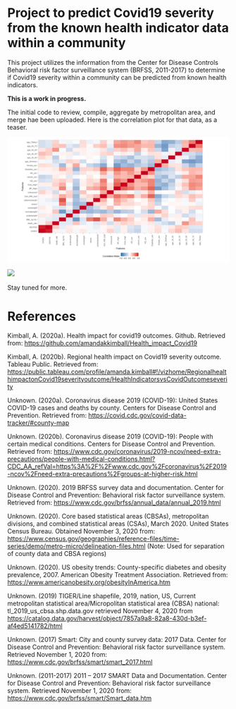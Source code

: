 # Project to predict Covid19 severity from the known health indicator data within a community

This project utilizes the information from the Center for Disease Controls Behavioral risk factor surveillance system (BRFSS, 2011-2017) to determine if Covid19 severity within a community can be predicted from known health indicators. 

**This is a work in progress.** 

The initial code to review, compile, aggregate by metropolitan area, and merge hae been uploaded. Here is the correlation plot for that data, as a teaser.

![Correlation Matrix](/images/Correlation_plot.jpg)

<div class='tableauPlaceholder' id='viz1607199491897' style='position: relative'><noscript><a href='#'><img alt=' ' src='https:&#47;&#47;public.tableau.com&#47;static&#47;images&#47;Re&#47;RegionalhealthimpactonCovid19severityoutcome&#47;HealthIndicatorsvsCovidOutcomeseverity&#47;1_rss.png' style='border: none' /></a></noscript><object class='tableauViz'  style='display:none;'><param name='host_url' value='https%3A%2F%2Fpublic.tableau.com%2F' /> <param name='embed_code_version' value='3' /> <param name='site_root' value='' /><param name='name' value='RegionalhealthimpactonCovid19severityoutcome&#47;HealthIndicatorsvsCovidOutcomeseverity' /><param name='tabs' value='no' /><param name='toolbar' value='yes' /><param name='static_image' value='https:&#47;&#47;public.tableau.com&#47;static&#47;images&#47;Re&#47;RegionalhealthimpactonCovid19severityoutcome&#47;HealthIndicatorsvsCovidOutcomeseverity&#47;1.png' /> <param name='animate_transition' value='yes' /><param name='display_static_image' value='yes' /><param name='display_spinner' value='yes' /><param name='display_overlay' value='yes' /><param name='display_count' value='yes' /><param name='language' value='en' /></object></div>                <script type='text/javascript'>                    var divElement = document.getElementById('viz1607199491897');                    var vizElement = divElement.getElementsByTagName('object')[0];                    vizElement.style.width='100%';vizElement.style.height=(divElement.offsetWidth*0.75)+'px';                    var scriptElement = document.createElement('script');                    scriptElement.src = 'https://public.tableau.com/javascripts/api/viz_v1.js';                    vizElement.parentNode.insertBefore(scriptElement, vizElement);                </script>


Stay tuned for more.

# References

Kimball, A. (2020a). Health impact for covid19 outcomes. Github. Retrieved from:  https://github.com/amandakkimball/Health_impact_Covid19 
  
Kimball, A. (2020b). Regional health impact on Covid19 severity outcome. Tableau Public. Retrieved from:  https://public.tableau.com/profile/amanda.kimball#!/vizhome/RegionalhealthimpactonCovid19severityoutcome/HealthIndicatorsvsCovidOutcomeseverity 
  
Unknown. (2020a). Coronavirus disease 2019 (COVID-19): United States COVID-19 cases and deaths by county. Centers for Disease Control and Prevention. Retrieved from:  https://covid.cdc.gov/covid-data-tracker/#county-map 
  
Unknown. (2020b). Coronavirus disease 2019 (COVID-19): People with certain medical conditions. Centers for Disease Control and Prevention. Retrieved from:  https://www.cdc.gov/coronavirus/2019-ncov/need-extra-precautions/people-with-medical-conditions.html?CDC_AA_refVal=https%3A%2F%2Fwww.cdc.gov%2Fcoronavirus%2F2019-ncov%2Fneed-extra-precautions%2Fgroups-at-higher-risk.html 
  
Unknown. (2020). 2019 BRFSS survey data and documentation. Center for Disease Control and Prevention: Behavioral risk factor surveillance system. Retrieved from: https://www.cdc.gov/brfss/annual_data/annual_2019.html 
  
Unknown. (2020). Core based statistical areas (CBSAs), metropolitan divisions, and combined statistical areas (CSAs), March 2020. United States Census Bureau. Obtained November 3, 2020 from: https://www.census.gov/geographies/reference-files/time-series/demo/metro-micro/delineation-files.html (Note: Used for separation of county data and CBSA regions) 
  
Unknown. (2020). US obesity trends: County-specific diabetes and obesity prevalence, 2007. American Obesity Treatment Association. Retrieved from: https://www.americanobesity.org/obesityInAmerica.htm 
  
Unknown. (2019) TIGER/Line shapefile, 2019, nation, US, Current metropolitan statistical area/Micropolitan statistical area (CBSA) national: tl_2019_us_cbsa.shp.data.gov retrieved November 4, 2020 from https://catalog.data.gov/harvest/object/7857a9a8-82a8-430d-b3ef-af4ed5141782/html 
  
Unknown. (2017) Smart: City and county survey data: 2017 Data. Center for Disease Control and Prevention: Behavioral risk factor surveillance system. Retrieved November 1, 2020 from: https://www.cdc.gov/brfss/smart/smart_2017.html 

Unknown. (2011-2017) 2011 – 2017 SMART Data and Documentation. Center for Disease Control and Prevention: Behavioral risk factor surveillance system. Retrieved November 1, 2020 from: https://www.cdc.gov/brfss/smart/Smart_data.htm
